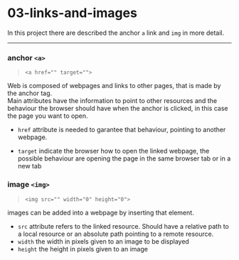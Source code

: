 # 03-links-and-images
In this project there are described the anchor ```a``` link and ```img```  in more detail.

---
### anchor ```<a>```

> ```<a href="" target="">```

<p>Web is composed of webpages and links to other pages, that is made by the anchor tag.
<br>
Main attributes  have the information to point to other resources and the behaviour the browser should have when the anchor is clicked, in this case the page you want to open.
</p>

- ```href``` attribute is needed to garantee that behaviour, pointing to another webpage.


- ```target``` indicate the browser how to open the linked webpage, the possible behaviour are opening the page in the same browser tab or in a new tab

### image ```<img>```

> ```<img src="" width="0" height="0">```

images can be added into a webpage by inserting that element.

- ```src``` attribute refers to the linked resource. Should have a relative path to a local resource or an absolute path pointing to a remote resource.
- ```width``` the width in pixels given to an image to be displayed
- ```height``` the height in pixels given to an image
